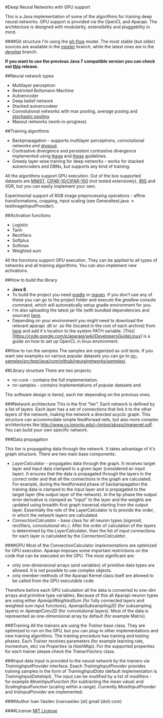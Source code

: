 #Deep Neural Networks with GPU support

This is a Java implementation of some of the algorithms for training deep neural networks. GPU support is provided via the OpenCL and Aparapi.
The architecture is designed with modularity, extensibility and pluggability in mind.

####Git structure
I'm using the [git-flow](https://github.com/nvie/gitflow) model. The most stable (but older) sources are available in the [_master_](https://github.com/ivan-vasilev/neuralnetworks/tree/master) branch, while the latest ones are in the [_develop_](https://github.com/ivan-vasilev/neuralnetworks/tree/develop) branch.

**If you want to use the previous Java 7 compatible version you can check out [this](https://github.com/ivan-vasilev/neuralnetworks/releases/tag/v0.1.0-alpha) release.**

##Neural network types
* Multilayer perceptron
* Restricted Boltzmann Machine
* Autoencoder
* Deep belief network
* Stacked autoencodeer
* Convolutional networks with max pooling, average poolng and [stochastic pooling](http://techtalks.tv/talks/stochastic-pooling-for-regularization-of-deep-convolutional-neural-networks/58106/).
* Maxout networks (work-in-progress)

##Training algorithms
* Backpropagation - supports multilayer perceptrons, convolutional networks and [dropout](http://arxiv.org/pdf/1207.0580.pdf).
* Contrastive divergence and persistent contrastive divergence implemented using [these](http://www.iro.umontreal.ca/~lisa/publications2/index.php/publications/show/239) and [these](http://www.cs.toronto.edu/~hinton/absps/guideTR.pdf) guidelines.
* Greedy layer-wise training for deep networks - works for stacked autoencoders and DBNs, but supports any kind of training.

All the algorithms support GPU execution. Out of the box supported datasets are [MNIST](http://yann.lecun.com/exdb/mnist/), [CIFAR-10/CIFAR-100](http://www.cs.toronto.edu/~kriz/cifar.html) (not tested extensively), [IRIS](http://archive.ics.uci.edu/ml/datasets/Iris) and XOR, but you can easily implement your own.

Experimental support of RGB image preprocessing operations - affine transformations, cropping, input scaling (see Generaltest.java -> testImageInputProvider).

##Activation functions
* Logistic
* Tanh
* Rectifiers
* Softplus
* Softmax
* Weighted sum

All the functions support GPU execution. They can be applied to all types of networks and all training algorithms. You can also implement new activations.

##How to build the library
* **Java 8**.
* To build the project you need [gradle](http://www.gradle.org/) or [maven](http://maven.apache.org/). If you don't use any of these you can go to the project folder and execute the _gradlew_ console command, which will automatically setup gradle environment for you.
* I'm also uploading the latest jar file (with bundled dependencies and sources) [here](https://github.com/ivan-vasilev/neuralnetworks/tree/master/build/libs).
* Depending on your environment you might need to download the relevant aparapi .dll or .so file (located in the root of each archive) from [here](https://code.google.com/p/aparapi/downloads/list) and add it's location to the system PATH variable. (This)[https://code.google.com/p/aparapi/wiki/DevelopersGuideLinux] is a guide on how to set up OpenCL in linux environment.

##How to run the samples
The samples are organized as unit tests. If you want see examples on various popular datasets you can go to [nn-samples/src/test/java/com/github/neuralnetworks/samples/](https://github.com/ivan-vasilev/neuralnetworks/tree/9e569aa7c9a4d724cf3c1aed8a8036af272ec58f/nn-samples/src/test/java/com/github/neuralnetworks/samples/test).

##Library structure
There are two projects:

* nn-core - contains the full implementation.
* nn-samples - contains implementations of popular datasets and 

The software design is tiered, each tier depending on the previous ones.

###Network architecture
This is the first "tier". Each network is defined by a list of layers. Each layer has a set of connections that link it to the other layers of the network, making the network a directed acyclic graph. This structure can accommodate simple feedforwad nets, but also more complex architectures like http://www.cs.toronto.edu/~hinton/absps/imagenet.pdf. You can build your own specific network.

###Data propagation

This tier is propagating data through the network. It takes advantage of it's graph structure. There are two main base components:

* _LayerCalculator_ - propagates data through the graph. It receives target layer and input data clamped to a given layer (considered an input layer). It ensures that the data is propagated through the layers in the correct order and that all the connections in the graph are calculated. For example, during the feedforward phase of backpropagation the training data is clamped to the input layer and is propagated to the target layer (the output layer of the network). In the bp phase the output error derivative is clamped as "input" to the layer and the weights are updated using breadth-first graph traversal starting from the output layer. Essentially the role of the LayerCalculator is to provide the order, in which the network layers are calculated.
* _ConnectionCalculator_ - base class for all neuron types (sigmoid, rectifiers, convolutional etc.). After the order of calculation of the layers is determined by the _LayerCalculator_, then the list of input connections for each layer is calculated by the _ConnectionCalculator_.

####GPU
Most of the ConnectionCalculator implementations are optimized for GPU execution. Aparapi imposes some important restrictions on the code that can be executed on the GPU. The most significant are:

* only one-dimensional arrays (and variables) of primitive data types are allowed. It is not possible to use complex objects.
* only member-methods of the Aparapi Kernel class itself are allowed to be called from the GPU executable code. 

Therefore before each GPU calculation all the data is converted to one-dim arrays and primitive type variables. Because of this all Aparapi neuron types are using either _AparapiWeightedSum_ (for fully connected layers and weighted sum input functions), _AparapiSubsampling2D_ (for subsampling layers) or _AparapiConv2D_ (for convolutional layers). 
Most of the data is represented as one-dimensional array by default (for example Matrix).

###Training
All the trainers are using the _Trainer_ base class. They are optimized to run on the GPU, but you can plug-in other implementations and new training algorithms. The training procedure has training and testing phases. Each Trainer receives parameters (for example learning rate, momentum, etc) via _Properties_ (a _HashMap_). For the supported properties for each trainer please check the _TrainerFactory_ class.

###Input data
Input is provided to the neural network by the trainers via _TrainingInputProvider_ interface. Eeach _TrainingInputProvider_ provides training samples in the form of _TrainingInputData_ (default implementation is _TrainingInputDataImpl_). The input can be modified by a list of modifiers - for example _MeanInputFunction_ (for subtracting the mean value) and _ScalingInputFunction_ (scaling within a range). Currently _MnistInputProvider_ and _IrisInputProvider_ are implemented.

####Author
Ivan Vasilev (ivanvasilev [at] gmail (dot) com)

####License
[MIT License](http://opensource.org/licenses/MIT)